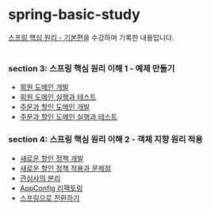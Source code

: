 # spring-basic-study
[스프링 핵심 원리 - 기본편](https://www.inflearn.com/course/%EC%8A%A4%ED%94%84%EB%A7%81-%ED%95%B5%EC%8B%AC-%EC%9B%90%EB%A6%AC-%EA%B8%B0%EB%B3%B8%ED%8E%B8?srsltid=AfmBOoqFTqsMQ7OTY2fcb85NL-SyiuXkzz8Sv1McAKYEi2ibE6arMthZ)을 수강하며 기록한 내용입니다.
<br>
<br>
### section 3: 스프링 핵심 원리 이해 1 - 예제 만들기
- [회원 도메인 개발](https://github.com/j1suk1m/spring-basic-study/commit/7f0a8074222a3ac27a45905ce7e4fe75962c46cd)
- [회원 도메인 실행과 테스트](https://github.com/j1suk1m/spring-basic-study/commit/426541b05a7601637b5d670c8817f920ac3ae410)
- [주문과 할인 도메인 개발](https://github.com/j1suk1m/spring-basic-study/commit/93346fca96fc9c2f3bb16351c3fd0639602809a1)
- [주문과 할인 도메인 실행과 테스트](https://github.com/j1suk1m/spring-basic-study/commit/9c5683f4267d5f64ba8f088bace0676559708255)

### section 4: 스프링 핵심 원리 이해 2 - 객체 지향 원리 적용
- [새로운 할인 정책 개발](https://github.com/j1suk1m/spring-basic-study/commit/472009386607001148ee3fda032dc21dfc163cd5)
- [새로운 할인 정책 적용과 문제점](https://github.com/j1suk1m/spring-basic-study/commit/8cf1db30e9a44e8a69c240d4210014ac91676ff7)
- [관심사의 분리](https://github.com/j1suk1m/spring-basic-study/commit/3066ecdf50e8a8e226f012389b7ed50138625433)
- [AppConfig 리팩토링](https://github.com/j1suk1m/spring-basic-study/commit/6526702ee5c325b2b69c2528b87bb2c3de07a1f0)
- [스프링으로 전환하기](https://github.com/j1suk1m/spring-basic-study/commit/dd5e24ddf16cdb27bb00fc010d2b5a788d68ed1e)